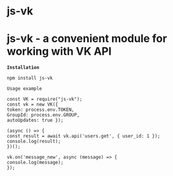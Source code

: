 # js-vk
js-vk - a convenient module for working with VK API
=====================
**`Installation`**
```node
npm install js-vk
```

`Usage example`
```node
const VK = require("js-vk");
const vk = new VK({ 
token: process.env.TOKEN, 
GroupId: process.env.GROUP, 
autoUpdates: true });

(async () => {
const result = await vk.api('users.get', { user_id: 1 });
console.log(result);
})();

vk.on('message_new', async (message) => {
console.log(message);
});
```
